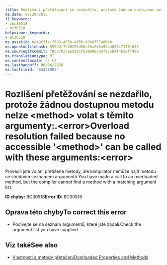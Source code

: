 ```yaml
---
title: Rozlišení přetěžování se nezdařilo, protože žádnou dostupnou metodu nelze <method> volat s těmito argumenty:.<error>
ms.date: 07/20/2015
f1_keywords:
- vbc30518
- bc30518
helpviewer_keywords:
- BC30518
ms.assetid: 0c49fffa-f683-4550-a95b-68b0757a8bbb
ms.openlocfilehash: 5999df7e20297d50c10a240a92e4627c7178f645
ms.sourcegitcommit: f8c270376ed905f6a8896ce0fe25b4f4b38ff498
ms.translationtype: MT
ms.contentlocale: cs-CZ
ms.lasthandoff: 06/04/2020
ms.locfileid: "84358903"
---
```

# <a name="overload-resolution-failed-because-no-accessible-method-can-be-called-with-these-argumentserror"></a><span data-ttu-id="28782-102">Rozlišení přetěžování se nezdařilo, protože žádnou dostupnou metodu nelze \<method> volat s těmito argumenty:.\<error></span><span class="sxs-lookup"><span data-stu-id="28782-102">Overload resolution failed because no accessible '\<method>' can be called with these arguments:\<error></span></span>
<span data-ttu-id="28782-103">Provedli jste volání přetížené metody, ale kompilátor nemůže najít metodu se shodným seznamem argumentů.</span><span class="sxs-lookup"><span data-stu-id="28782-103">You have made a call to an overloaded method, but the compiler cannot find a method with a matching argument list.</span></span>  
  
 <span data-ttu-id="28782-104">**ID chyby:** BC30518</span><span class="sxs-lookup"><span data-stu-id="28782-104">**Error ID:** BC30518</span></span>  
  
## <a name="to-correct-this-error"></a><span data-ttu-id="28782-105">Oprava této chyby</span><span class="sxs-lookup"><span data-stu-id="28782-105">To correct this error</span></span>  
  
- <span data-ttu-id="28782-106">Podívejte se na seznam argumentů, které jste zadali.</span><span class="sxs-lookup"><span data-stu-id="28782-106">Check the argument list you have supplied.</span></span>  
  
## <a name="see-also"></a><span data-ttu-id="28782-107">Viz také</span><span class="sxs-lookup"><span data-stu-id="28782-107">See also</span></span>

- [<span data-ttu-id="28782-108">Vlastnosti a metody přetečení</span><span class="sxs-lookup"><span data-stu-id="28782-108">Overloaded Properties and Methods</span></span>](../programming-guide/language-features/objects-and-classes/overloaded-properties-and-methods.md)

